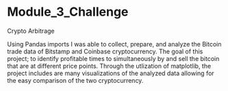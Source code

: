 # Module_3_Challenge

Crypto Arbitrage

Using Pandas imports I was able to collect, prepare, and analyze the Bitcoin trade data of Bitstamp and Coinbase cryptocurrency. The goal of this project; 
to identify profitable times to simultaneously by and sell the bitcoin that are at different price points. Through the utlization of matplotlib, the 
project includes are many visualizations of the analyzed data allowing for the easy comparison of the two cryptocurrency. 

 
